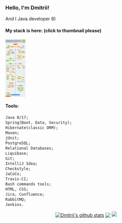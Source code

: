 ### Hello, I'm Dmitrii!
And I Java developer 8)

#### My stack is here: (click to thumbnail please)
<code><a href="https://drive.google.com/file/d/13GDBKY7Im5Dpq6iiU9z5KOe0x7R3chBV/view?usp=sharing"><img height="180" align="center" src="https://github.com/Temzor/temzor/blob/main/Ashampoo_Snap_6%20%D0%B4%D0%B5%D0%BA%D0%B0%D0%B1%D1%80%D1%8F%202021%20%D0%B3._18h04m53s_019_.png" alt="My stack" /></a> </code>

#### Tools: 
    Java 8/17;
    Spring(Boot, Data, Security);
    Hibernate(classic ORM);
    Maven;
    jUnit;
    PostgreSQL;
    Relational Databases;
    Liquibase;
    Git;
    IntelliJ Idea;
    Сheckstyle;
    JaCoCo;
    Travis-CI;
    Bash commands tools;
    HTML, CSS;
    Jira, Confluence;
    RabbitMQ;
    Jenkins.
  

<p align='center'>
<a href="https://github-readme-stats.vercel.app/api?username=Temzor&show_icons=true&count_private=true">
<a href="https://github.com/anuraghazra/github-readme-stats"><img align="center" src="https://github-readme-stats.vercel.app/api?username=temzor&show_icons=true&include_all_commits=false&theme=city_lights&hide_border=true" alt="Dmitrii's github stats" /></a> 
<a href="https://github.com/anuraghazra/github-readme-stats"><img align="center" src="https://github-readme-stats.vercel.app/api/top-langs/?username=temzor&layout=compact&theme=city_lights&hide_border=true" /></a> 

    
<img src="https://www.codewars.com/users/Temzor/badges/micro"> 
<!--
**Temzor/temzor** is a ✨ _special_ ✨ repository because its `README.md` (this file) appears on your GitHub profile.

Here are some ideas to get you started:

- 🔭 I’m currently working on ...
- 🌱 I’m currently learning ...
- 👯 I’m looking to collaborate on ...
- 🤔 I’m looking for help with ...
- 💬 Ask me about ...
- 📫 How to reach me: ...
- 😄 Pronouns: ...
- ⚡ Fun fact: ...
-->

